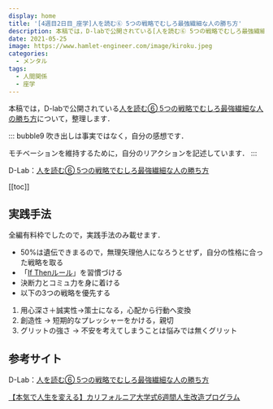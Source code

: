 ```yaml
---
display: home
title: '[4週目2日目_座学]人を読む⑥ 5つの戦略でむしろ最強繊細な人の勝ち方'
description: 本稿では，D-labで公開されている[人を読む⑥ 5つの戦略でむしろ最強繊細な人の勝ち方](https://daigovideolab.jp/play/AKHP246Y7hAFAqfZY5OW)について，整理します．
date: 2021-05-25
image: https://www.hamlet-engineer.com/image/kiroku.jpeg
categories: 
  - メンタル
tags:
  - 人間関係
  - 座学
---
```


本稿では，D-labで公開されている[人を読む⑥ 5つの戦略でむしろ最強繊細な人の勝ち方](https://daigovideolab.jp/play/AKHP246Y7hAFAqfZY5OW)について，整理します．

<!-- more -->

::: bubble9
吹き出しは事実ではなく，自分の感想です．

モチベーションを維持するために，自分のリアクションを記述しています．
:::

<!-- <span style="background-color: #ffff99;"></span> -->
<!-- <span style="color: #ff0000;"></span> -->

D-Lab：[人を読む⑥ 5つの戦略でむしろ最強繊細な人の勝ち方](https://daigovideolab.jp/play/AKHP246Y7hAFAqfZY5OW)

<ClientOnly>
  <CallInArticleAdsense />
</ClientOnly>

[[toc]]

## 実践手法
全編有料枠でしたので，実践手法のみ載せます．
- 50%は遺伝できまるので，無理矢理他人になろうとせず，自分の性格に合った戦略を取る
- 「[If Thenルール](https://shingo123.com/if-then-note/)」を習慣づける
- 決断力とコミュ力を身に着ける
- 以下の3つの戦略を優先する
1. 用心深さ＋誠実性->策士になる，心配から行動へ変換
2. 創造性 -> 短期的なプレッシャーをかける，親切
3. グリットの強さ -> 不安を考えてしまうことは悩みでは無くグリット



## 参考サイト
D-Lab：[人を読む⑥ 5つの戦略でむしろ最強繊細な人の勝ち方](https://daigovideolab.jp/play/AKHP246Y7hAFAqfZY5OW)

[【本気で人生を変える】カリフォルニア大学式6週間人生改造プログラム](https://daigoblog.jp/pushing-thelimits/)


<ClientOnly>
  <CallInArticleAdsense />
</ClientOnly>
